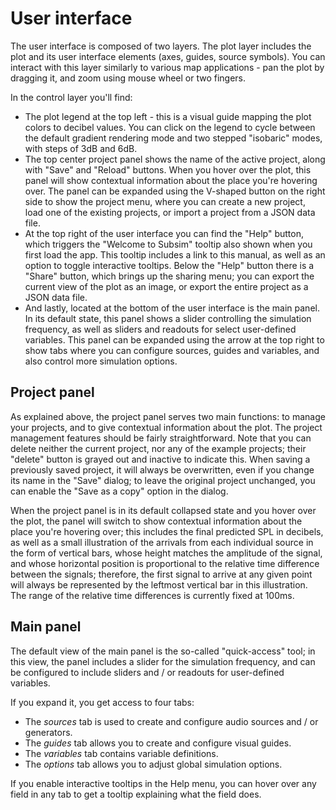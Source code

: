 # User interface

The user interface is composed of two layers. The plot layer includes the plot
and its user interface elements (axes, guides, source symbols). You can interact
with this layer similarly to various map applications - pan the plot by dragging
it, and zoom using mouse wheel or two fingers.

In the control layer you'll find:
 - The plot legend at the top left - this is a visual guide mapping the plot
   colors to decibel values. You can click on the legend to cycle between the
   default gradient rendering mode and two stepped "isobaric" modes, with
   steps of 3dB and 6dB.
 - The top center project panel shows the name of the active project, along
   with "Save" and "Reload" buttons. When you hover over the plot, this panel
   will show contextual information about the place you're hovering over. The
   panel can be expanded using the V-shaped button on the right side to show
   the project menu, where you can create a new project, load one of the
   existing projects, or import a project from a JSON data file.
 - At the top right of the user interface you can find the "Help" button,
   which triggers the "Welcome to Subsim" tooltip also shown when you first
   load the app. This tooltip includes a link to this manual, as well as an
   option to toggle interactive tooltips. Below the "Help" button there is a
   "Share" button, which brings up the sharing menu; you can export the
   current view of the plot as an image, or export the entire project as a
   JSON data file.
 - And lastly, located at the bottom of the user interface is the main panel.
   In its default state, this panel shows a slider controlling the simulation
   frequency, as well as sliders and readouts for select user-defined
   variables. This panel can be expanded using the arrow at the top right to
   show tabs where you can configure sources, guides and variables, and also
   control more simulation options.


## Project panel

As explained above, the project panel serves two main functions: to manage your
projects, and to give contextual information about the plot. The project
management features should be fairly straightforward. Note that you can delete
neither the current project, nor any of the example projects; their "delete"
button is grayed out and inactive to indicate this. When saving a previously
saved project, it will always be overwritten, even if you change its name in the
"Save" dialog; to leave the original project unchanged, you can enable the "Save
as a copy" option in the dialog.

When the project panel is in its default collapsed state and you hover over the
plot, the panel will switch to show contextual information about the place
you're hovering over; this includes the final predicted SPL in decibels, as well
as a small illustration of the arrivals from each individual source in the form
of vertical bars, whose height matches the amplitude of the signal, and whose
horizontal position is proportional to the relative time difference between the
signals; therefore, the first signal to arrive at any given point will always be
represented by the leftmost vertical bar in this illustration. The range of the
relative time differences is currently fixed at 100ms.


## Main panel

The default view of the main panel is the so-called "quick-access" tool; in
this view, the panel includes a slider for the simulation frequency, and can be
configured to include sliders and / or readouts for user-defined variables.

If you expand it, you get access to four tabs:
 - The _sources_ tab is used to create and configure audio sources and / or
   generators.
 - The _guides_ tab allows you to create and configure visual guides.
 - The _variables_ tab contains variable definitions.
 - The _options_ tab allows you to adjust global simulation options.

If you enable interactive tooltips in the Help menu, you can hover over any
field in any tab to get a tooltip explaining what the field does.

